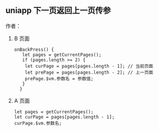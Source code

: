 ## uniapp 下一页返回上一页传参

作者：<Badge type="tip" text="滋泼泼" vertical="middle" />

1. B 页面

   ```vue
   onBackPress() {
      let pages = getCurrentPages();
      if (pages.length >= 2) {
       let curPage = pages[pages.length - 1]; // 当前页面
       let prePage = pages[pages.length - 2]; // 上一页面
       prePage.$vm.参数名 = 参数值;
      }
     }
   ```

2. A 页面

   ```vue
   let pages = getCurrentPages();
   let curPage = pages[pages.length - 1];
   curPage.$vm.参数名;
   ```

